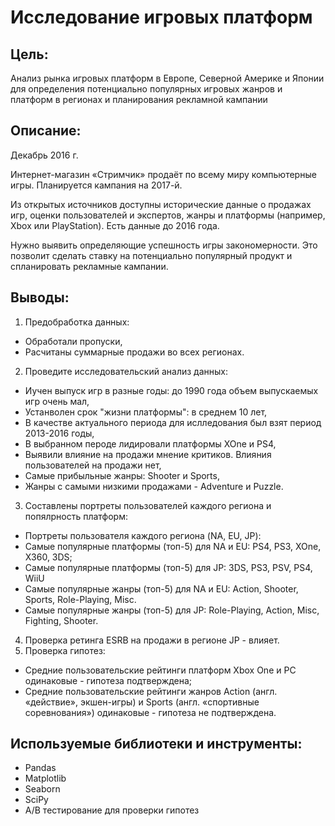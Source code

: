 # Исследование игровых платформ

## Цель:

Анализ рынка игровых платформ в Европе, Северной Америке и Японии для определения потенциально популярных игровых жанров и платформ в регионах и планирования рекламной кампании

## Описание:
Декабрь 2016 г.

Интернет-магазин «Стримчик» продаёт по всему миру компьютерные игры. Планируется кампания на 2017-й.

Из открытых источников доступны исторические данные о продажах игр, оценки пользователей и экспертов, жанры и платформы (например, Xbox или PlayStation). Есть данные до 2016 года.

Нужно выявить определяющие успешность игры закономерности. Это позволит сделать ставку на потенциально популярный продукт и спланировать рекламные кампании.

## Выводы:
1. Предобработка данных:
 - Обработали пропуски,
 - Расчитаны суммарные продажи во всех регионах.
2. Проведите исследовательский анализ данных:
 - Иучен выпуск игр в разные годы: до 1990 года объем выпускаемых игр очень мал,
 - Устанволен срок "жизни платформы": в среднем 10 лет,
 - В качестве актуального периода для ислледования был взят период 2013-2016 годы,
 - В выбранном пероде лидировали платформы XOne и PS4,
 - Выявили влияние на продажи мнение критиков. Влияния пользователей на продажи нет,
 - Самые прибыльные жанры: Shooter и Sports,
 - Жанры с самыми низкими продажами - Adventure и Puzzle.
3. Составлены портреты пользователей каждого региона и попялрность платформ:
 - Портреты пользователя каждого региона (NA, EU, JP):
 - Самые популярные платформы (топ-5) для NA и EU: PS4, PS3, XOne, X360, 3DS;
 - Самые популярные платформы (топ-5) для JP: 3DS, PS3, PSV, PS4, WiiU
 - Самые популярные жанры (топ-5) для NA и EU: Action, Shooter, Sports, Role-Playing, Misc.
 - Самые популярные жанры (топ-5) для JP: Role-Playing, Action, Misc, Fighting, Shooter.
4. Проверка ретинга ESRB на продажи в регионе JP - влияет.
5. Проверка гипотез:
 - Средние пользовательские рейтинги платформ Xbox One и PC одинаковые - гипотеза подтверждена;
 - Средние пользовательские рейтинги жанров Action (англ. «действие», экшен-игры) и Sports (англ. «спортивные соревнования») одинаковые - гипотеза не подтверждена.


## Используемые библиотеки и инструменты:
- Pandas
- Matplotlib
- Seaborn
- SciPy
- A/B тестирование для проверки гипотез
